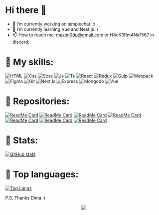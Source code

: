  <!-- ![Banner](./IMG_20220727_235443_175.jpg) -->

<h1>Hi there 👋 </h1>

- 🔭 I’m currently working on simplechat.io
- 🌱 I’m currently learning Vue and Nest.js :)
- 📫 How to reach me: maxim09p@gmail.com or H4cK3Rm4N#1567 in discord;




<h1> 🧰 My skills: </h1>

![HTML](https://img.shields.io/badge/-Html-292D3E?style=for-the-badge&logo=html5&logoColor=E34F26)
![Css](https://img.shields.io/badge/-Css-292D3E?style=for-the-badge&logo=css3&logoColor=5c98f2)
![Scss](https://img.shields.io/badge/-SCSS-292D3E?style=for-the-badge&logo=SASS)
![Js](https://img.shields.io/badge/-JavaScript-292D3E?style=for-the-badge&logo=JavaScript)
![Ts](https://img.shields.io/badge/-Typescript-292D3E?style=for-the-badge&logo=Typescript)
![React](https://img.shields.io/badge/react-292D3E?style=for-the-badge&logo=react)
![Redux](https://img.shields.io/badge/-redux-292D3E?style=for-the-badge&logo=redux)
![Gulp](https://img.shields.io/badge/-gulp-292D3E?style=for-the-badge&logo=gulp)
![Webpack](https://img.shields.io/badge/-webpack-292D3E?style=for-the-badge&logo=webpack)
![Figma](https://img.shields.io/badge/-figma-292D3E?style=for-the-badge&logo=figma&logoColor=c44)
![Git](https://img.shields.io/badge/-git-292D3E?style=for-the-badge&logo=git)
![NextJs](https://img.shields.io/badge/-nextjs-292D3E?style=for-the-badge&logo=next)
![Express](https://img.shields.io/badge/-express-292D3E?style=for-the-badge&logo=express)
![Mongodb](https://img.shields.io/badge/-Mongodb-292D3E?style=for-the-badge&logo=mongodb)
![Vue](https://img.shields.io/badge/-Vue-292D3E?style=for-the-badge&logo=vuejs)
<!-- ![Docker](https://img.shields.io/badge/-Docker-292D3E?style=for-the-badge&logo=Docker) -->

<h1> 🧰 Repositories: </h1>

[![ReadMe Card](https://github-readme-stats-git-masterrstaa-rickstaa.vercel.app/api/pin/?username=MaxPopsuy&repo=gameOfTeens_JS_2021&theme=material-palenight)](https://github.com/MaxPopsuy/gameOfTeens_JS_2021)
[![ReadMe Card](https://github-readme-stats-git-masterrstaa-rickstaa.vercel.app/api/pin/?username=MaxPopsuy&repo=gameOfTeens_JS_2022&theme=material-palenight)](https://github.com/MaxPopsuy/gameOfTeens_JS_2022)
[![ReadMe Card](https://github-readme-stats-git-masterrstaa-rickstaa.vercel.app/api/pin/?username=MaxPopsuy&repo=archetypes-testing&theme=material-palenight)](https://github.com/MaxPopsuy/archetypes-testing)
[![ReadMe Card](https://github-readme-stats-git-masterrstaa-rickstaa.vercel.app/api/pin/?username=MaxPopsuy&repo=cybersecurity_by-HOPE&theme=material-palenight)](https://github.com/MaxPopsuy/cybersecurity_by-HOPE)
[![ReadMe Card](https://github-readme-stats-git-masterrstaa-rickstaa.vercel.app/api/pin/?username=MaxPopsuy&repo=filmSearch&theme=material-palenight)](https://github.com/MaxPopsuy/filmSearch)
[![ReadMe Card](https://github-readme-stats-git-masterrstaa-rickstaa.vercel.app/api/pin/?username=MaxPopsuy&repo=react-starter&theme=material-palenight)](https://github.com/MaxPopsuy/react-starter)
[![ReadMe Card](https://github-readme-stats-git-masterrstaa-rickstaa.vercel.app/api/pin/?username=MaxPopsuy&repo=express_starter-pack&theme=material-palenight)](https://github.com/MaxPopsuy/express_starter-pack)
<!-- [![ReadMe Card](https://github-readme-stats.vercel.app/api/pin/?username=MaxPopsuy&repo=todos_app&theme=material-palenight)](https://github.com/MaxPopsuy/todos_app) -->
<!-- [![ReadMe Card](https://github-readme-stats.vercel.app/api/pin/?username=MaxPopsuy&repo=jwt_server&theme=material-palenight)](https://github.com/MaxPopsuy/jwt_server) -->
<!-- [![ReadMe Card](https://github-readme-stats.vercel.app/api/pin/?username=MaxPopsuy&repo=sarcatr&theme=material-palenight)](https://github.com/MaxPopsuy/sarcatr) 
-->
<!-- [![ReadMe Card](https://github-readme-stats.vercel.app/api/pin/?username=MaxPopsuy&repo=protea-server&theme=material-palenight)](https://github.com/MaxPopsuy/protea-server) -->

<h1> 🎊 Stats: </h1>


[![GitHub stats](https://github-readme-stats-git-masterrstaa-rickstaa.vercel.app/api?username=MaxPopsuy&show_icons=true&theme=material-palenight)](https://github.com/MaxPopsuy)


<h1> 🎊 Top languages: </h1>


[![Top Langs](https://github-readme-stats-git-masterrstaa-rickstaa.vercel.app/api/top-langs/?username=MaxPopsuy&layout=compact&theme=material-palenight)](https://github.com/MaxPopsuy)

P.S. Thanks Dima :)

<p align="center">
  <img src="https://komarev.com/ghpvc/?username=MaxPopsuy&label=Visitors&color=292D3E&style=for-the-badge"/>
</p>

